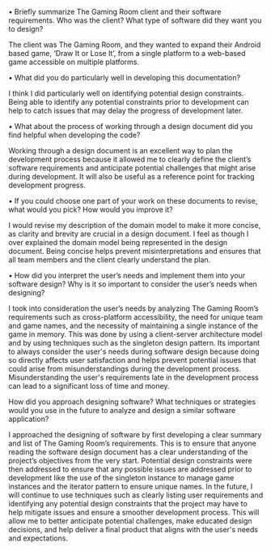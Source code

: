 •	Briefly summarize The Gaming Room client and their software requirements. Who was the client? What type of software did they want you to design?

The client was The Gaming Room, and they wanted to expand their Android based game, ‘Draw It or Lose It’, from a single platform to a web-based game accessible on multiple platforms.

•	What did you do particularly well in developing this documentation?

I think I did particularly well on identifying potential design constraints. Being able to identify any potential constraints prior to development 
can help to catch issues that may delay the progress of development later.

•	What about the process of working through a design document did you find helpful when developing the code?

Working through a design document is an excellent way to plan the development process because it allowed me to clearly define the client’s software 
requirements and anticipate potential challenges that might arise during development. It will also be useful as a reference point for tracking development progress.

•	If you could choose one part of your work on these documents to revise, what would you pick? How would you improve it?

I would revise my description of the domain model to make it more concise, as clarity and brevity are crucial in a design document. I feel as though I over explained
the domain model being represented in the design document. Being concise helps prevent misinterpretations and ensures that all team members and the client clearly understand the plan.

•	How did you interpret the user’s needs and implement them into your software design? Why is it so important to consider the user’s needs when designing?

I took into consideration the user’s needs by analyzing The Gaming Room’s requirements such as cross-platform accessibility, the need for unique team and game names,
and the necessity of maintaining a single instance of the game in memory. This was done by using a client-server architecture model and by using techniques such as the 
singleton design pattern. Its important to always consider the user's needs during software design because doing so directly affects user satisfaction and helps prevent 
potential issues that could arise from misunderstandings during the development process. Misunderstanding the user's requirements late in the development process can lead 
to a significant loss of time and money.

How did you approach designing software? What techniques or strategies would you use in the future to analyze and design a similar software application?

I approached the designing of software by first developing a clear summary and list of The Gaming Room’s requirements. This is to ensure that anyone reading the software 
design document has a clear understanding of the project’s objectives from the very start. Potential design constraints were then addressed to ensure that any possible issues
are addressed prior to development like the use of the singleton instance to manage game instances and the iterator pattern to ensure unique names. In the future, I will continue
to use techniques such as clearly listing user requirements and identifying any potential design constraints that the project may have to help mitigate issues and ensure a
smoother development process. This will allow me to better anticipate potential challenges, make educated design decisions, and help deliver a final product that aligns with
the user's needs and expectations.
